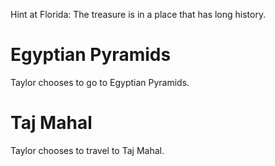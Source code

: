 
Hint at Florida:
The treasure is in a place that has long history.

# Egyptian Pyramids
Taylor chooses to go to Egyptian Pyramids.

# Taj Mahal
Taylor chooses to travel to Taj Mahal.
